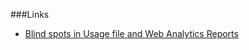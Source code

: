 ###Links
- [Blind spots in Usage file and Web Analytics Reports](https://blogs.msdn.microsoft.com/sharepoint_strategery/2012/04/16/blind-spots-in-usage-file-and-web-analytics-reports)
